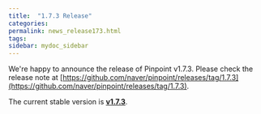 ```yaml
---
title:  "1.7.3 Release"
categories: 
permalink: news_release173.html
tags: 
sidebar: mydoc_sidebar
---
```


We're happy to announce the release of Pinpoint v1.7.3.
Please check the release note at [https://github.com/naver/pinpoint/releases/tag/1.7.3](https://github.com/naver/pinpoint/releases/tag/1.7.3).

The current stable version is [**v1.7.3**](https://github.com/naver/pinpoint/releases/tag/1.7.3).
